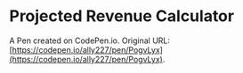 # Projected Revenue Calculator

A Pen created on CodePen.io. Original URL: [https://codepen.io/ally227/pen/PogvLyx](https://codepen.io/ally227/pen/PogvLyx).

